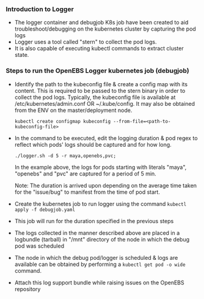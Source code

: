 ### Introduction to Logger

- The logger container and debugjob K8s job have been created to aid troubleshoot/debugging on 
  the kubernetes cluster by capturing the pod logs 
- Logger uses a tool called "stern" to collect the pod logs.
- It is also capable of executing kubectl commands to extract cluster state.

### Steps to run the OpenEBS Logger kubernetes job (debugjob)

- Identify the path to the kubeconfig file & create a config map with its content. This is
  required to be passed to the stern binary in order to collect the pod logs. Typically, the 
  kubeconfig file is available at /etc/kubernetes/admin.conf OR ~/.kube/config. It may also
  be obtained from the ENV on the master/deployment node.

  `kubectl create configmap kubeconfig --from-file=<path-to-kubeconfig-file>`

- In the command to be executed, edit the logging duration & pod regex to reflect which pods' 
  logs should be captured and for how long.

  `./logger.sh -d 5 -r maya,openebs,pvc;` 

  In the example above, the logs for pods starting with literals "maya", "openebs" and "pvc" are 
  captured for a period of 5 min. 

  Note: The duration is arrived upon depending on the average time taken for the "issue/bug" to
  manifest from the time of pod start. 

- Create the kubernetes job to run logger using the command `kubectl apply -f debugjob.yaml` 

- This job will run for the duration specified in the previous steps

- The logs collected in the manner described above are placed in a logbundle (tarball) in 
  "/mnt" directory of the node in which the debug pod was scheduled

- The node in which the debug pod/logger is scheduled & logs are available can be obtained by 
  performing a `kubectl get pod -o wide` command. 

- Attach this log support bundle while raising issues on the OpenEBS repository


